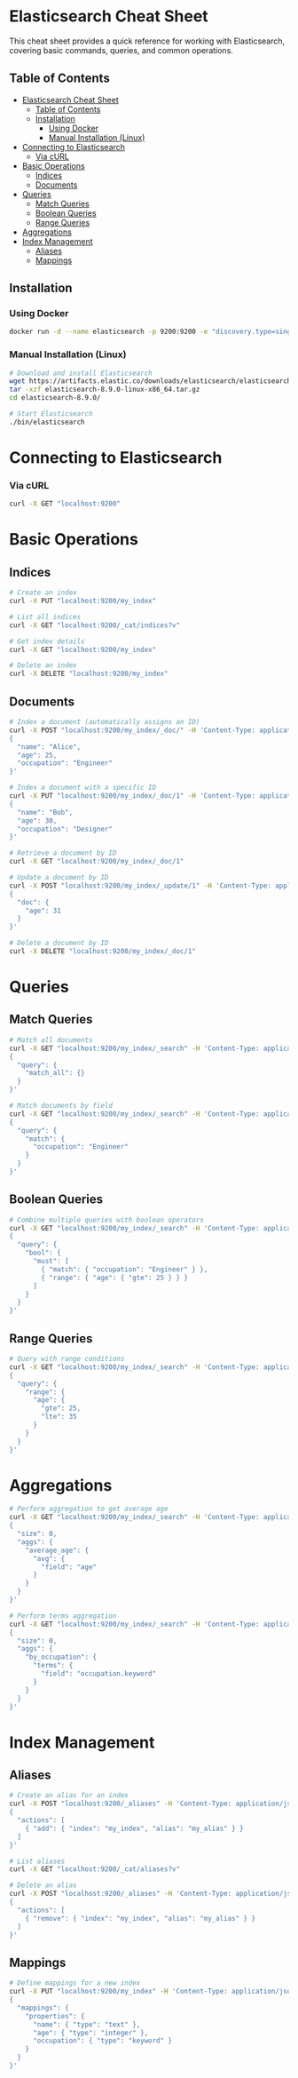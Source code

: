 # Elasticsearch Cheat Sheet

This cheat sheet provides a quick reference for working with Elasticsearch, covering basic commands, queries, and common operations.

## Table of Contents
- [Elasticsearch Cheat Sheet](#elasticsearch-cheat-sheet)
  - [Table of Contents](#table-of-contents)
  - [Installation](#installation)
    - [Using Docker](#using-docker)
    - [Manual Installation (Linux)](#manual-installation-linux)
- [Connecting to Elasticsearch](#connecting-to-elasticsearch)
    - [Via cURL](#via-curl)
- [Basic Operations](#basic-operations)
  - [Indices](#indices)
  - [Documents](#documents)
- [Queries](#queries)
  - [Match Queries](#match-queries)
  - [Boolean Queries](#boolean-queries)
  - [Range Queries](#range-queries)
- [Aggregations](#aggregations)
- [Index Management](#index-management)
  - [Aliases](#aliases)
  - [Mappings](#mappings)

## Installation

### Using Docker
```bash
docker run -d --name elasticsearch -p 9200:9200 -e "discovery.type=single-node" elasticsearch:8.9.0
```
### Manual Installation (Linux)
```bash
# Download and install Elasticsearch
wget https://artifacts.elastic.co/downloads/elasticsearch/elasticsearch-8.9.0-linux-x86_64.tar.gz
tar -xzf elasticsearch-8.9.0-linux-x86_64.tar.gz
cd elasticsearch-8.9.0/

# Start Elasticsearch
./bin/elasticsearch
```

# Connecting to Elasticsearch

### Via cURL

```bash
curl -X GET "localhost:9200"
```

# Basic Operations

## Indices
```bash
# Create an index
curl -X PUT "localhost:9200/my_index"

# List all indices
curl -X GET "localhost:9200/_cat/indices?v"

# Get index details
curl -X GET "localhost:9200/my_index"

# Delete an index
curl -X DELETE "localhost:9200/my_index"
```

## Documents
```bash
# Index a document (automatically assigns an ID)
curl -X POST "localhost:9200/my_index/_doc/" -H 'Content-Type: application/json' -d'
{
  "name": "Alice",
  "age": 25,
  "occupation": "Engineer"
}'

# Index a document with a specific ID
curl -X PUT "localhost:9200/my_index/_doc/1" -H 'Content-Type: application/json' -d'
{
  "name": "Bob",
  "age": 30,
  "occupation": "Designer"
}'

# Retrieve a document by ID
curl -X GET "localhost:9200/my_index/_doc/1"

# Update a document by ID
curl -X POST "localhost:9200/my_index/_update/1" -H 'Content-Type: application/json' -d'
{
  "doc": {
    "age": 31
  }
}'

# Delete a document by ID
curl -X DELETE "localhost:9200/my_index/_doc/1"
```

# Queries

## Match Queries
```bash
# Match all documents
curl -X GET "localhost:9200/my_index/_search" -H 'Content-Type: application/json' -d'
{
  "query": {
    "match_all": {}
  }
}'

# Match documents by field
curl -X GET "localhost:9200/my_index/_search" -H 'Content-Type: application/json' -d'
{
  "query": {
    "match": {
      "occupation": "Engineer"
    }
  }
}'
```

## Boolean Queries
```bash
# Combine multiple queries with boolean operators
curl -X GET "localhost:9200/my_index/_search" -H 'Content-Type: application/json' -d'
{
  "query": {
    "bool": {
      "must": [
        { "match": { "occupation": "Engineer" } },
        { "range": { "age": { "gte": 25 } } }
      ]
    }
  }
}'
```



## Range Queries
```bash
# Query with range conditions
curl -X GET "localhost:9200/my_index/_search" -H 'Content-Type: application/json' -d'
{
  "query": {
    "range": {
      "age": {
        "gte": 25,
        "lte": 35
      }
    }
  }
}'
```



# Aggregations
```bash
# Perform aggregation to get average age
curl -X GET "localhost:9200/my_index/_search" -H 'Content-Type: application/json' -d'
{
  "size": 0,
  "aggs": {
    "average_age": {
      "avg": {
        "field": "age"
      }
    }
  }
}'

# Perform terms aggregation
curl -X GET "localhost:9200/my_index/_search" -H 'Content-Type: application/json' -d'
{
  "size": 0,
  "aggs": {
    "by_occupation": {
      "terms": {
        "field": "occupation.keyword"
      }
    }
  }
}'
```


# Index Management

## Aliases
```bash
# Create an alias for an index
curl -X POST "localhost:9200/_aliases" -H 'Content-Type: application/json' -d'
{
  "actions": [
    { "add": { "index": "my_index", "alias": "my_alias" } }
  ]
}'

# List aliases
curl -X GET "localhost:9200/_cat/aliases?v"

# Delete an alias
curl -X POST "localhost:9200/_aliases" -H 'Content-Type: application/json' -d'
{
  "actions": [
    { "remove": { "index": "my_index", "alias": "my_alias" } }
  ]
}'
```



## Mappings
```bash
# Define mappings for a new index
curl -X PUT "localhost:9200/my_index" -H 'Content-Type: application/json' -d'
{
  "mappings": {
    "properties": {
      "name": { "type": "text" },
      "age": { "type": "integer" },
      "occupation": { "type": "keyword" }
    }
  }
}'
```